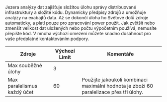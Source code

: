Jezera analýzy dat zajišťuje složitou úlohu správy distribuované infrastruktury a složité kódu. Dynamicky předpisy zdrojů a umožňuje analýzy na exabajtů data. Až se dokončí úloha ho Světové dolů zdroje automaticky, a platí pouze pro zpracování power použít. Jak zvětšit nebo zmenšit velikost dat uložených nebo počtu výpočetním používá, nemusíte přepište kód. V mnoha výchozí omezení můžete snadno dosáhnout pro vaše předplatné kontaktováním podpory. 

**Zdroje** | **Výchozí Limit** | **Komentáře**
-------- | ------------- | -------------
Max souběžné úlohy | 3 
Max paralelismus každý účet | 60 | Použijte jakoukoli kombinaci maximální hodnota je zboží 60 paralelizace přes tři úlohy.
